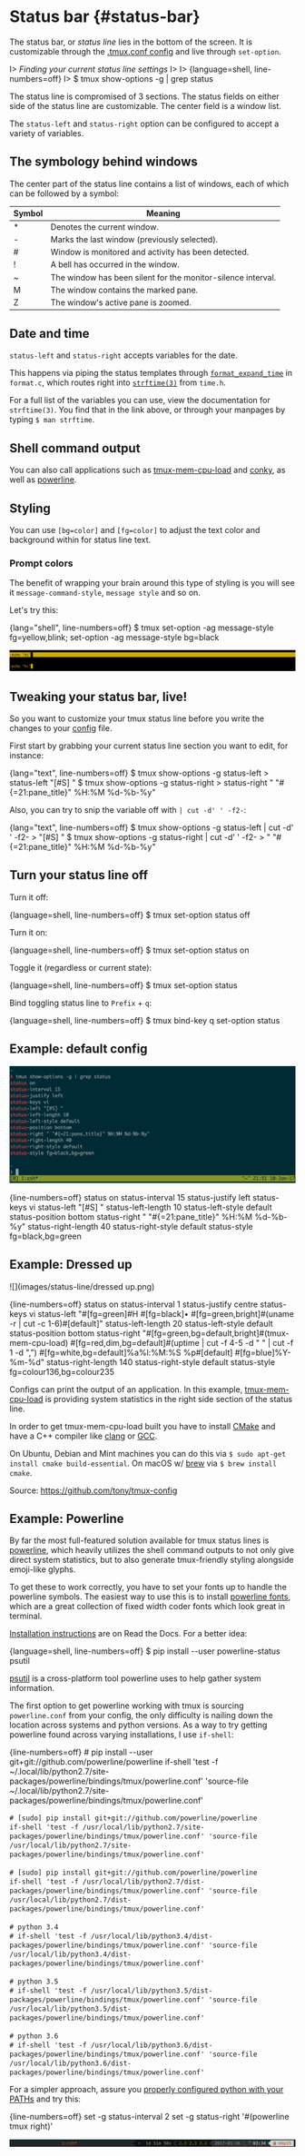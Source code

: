 # Status bar {#status-bar}

The status bar, or *status line* lies in the bottom of the screen. It is
customizable through the [.tmux.conf config](#config) and live through
`set-option`.

I> *Finding your current status line settings* 
I>
I> {language=shell, line-numbers=off}
I>     $ tmux show-options -g | grep status

The status line is compromised of 3 sections. The status fields on either side
of the status line are customizable. The center field is a window list.

The `status-left` and `status-right` option can be configured to accept a
variety of variables.

## The symbology behind windows

The center part of the status line contains a list of windows, each of which can
be followed by a symbol:

| Symbol | Meaning                                                      |
|--------|--------------------------------------------------------------|
| *      | Denotes the current window.                                  |
| -      | Marks the last window (previously selected).                 |
| #      | Window is monitored and activity has been detected.          |
| !      | A bell has occurred in the window.                           |
| ~      | The window has been silent for the monitor-silence interval. |
| M      | The window contains the marked pane.                         |
| Z      | The window's active pane is zoomed.                          |

## Date and time

`status-left` and `status-right` accepts variables for the date. 

This happens via piping the status templates through [`format_expand_time`](https://github.com/tmux/tmux/blob/2.3/format.c#L868)
in `format.c`, which routes right into [`strftime(3)`](http://pubs.opengroup.org/onlinepubs/9699919799/functions/strftime.html)
from `time.h`.

For a full list of the variables you can use, view the documentation for
`strftime(3)`. You find that in the link above, or through your manpages by
typing `$ man strftime`.

## Shell command output

You can also call applications such as [tmux-mem-cpu-load](https://github.com/thewtex/tmux-mem-cpu-load)
and [conky](https://github.com/brndnmtthws/conky), as well as
[powerline](#powerline).

## Styling

You can use `[bg=color]` and `[fg=color]` to adjust the text color and
background within for status line text. 

### Prompt colors

The benefit of wrapping your brain around this type of styling is you will see
it `message-command-style`, `message style` and so on.

Let's try this:

{lang="shell", line-numbers=off}
    $ tmux set-option -ag message-style fg=yellow,blink\; set-option -ag message-style bg=black

![Top: default scheme for prompt. Bottom: newly-styled.](images/09-status-bar/prompt.png)

## Tweaking your status bar, live!

So you want to customize your tmux status line before you write the changes to
your [config](#config) file.

First start by grabbing your current status line section you want to edit, for
instance:

{lang="text", line-numbers=off}
    $ tmux show-options -g status-left
    > status-left "[#S] "
    $ tmux show-options -g status-right
    > status-right " "#{=21:pane_title}" %H:%M %d-%b-%y"

Also, you can try to snip the variable off with `| cut -d' ' -f2-`:

{lang="text", line-numbers=off}
    $ tmux show-options -g status-left | cut -d' ' -f2-
    > "[#S] "
    $ tmux show-options -g status-right | cut -d' ' -f2-
    > " "#{=21:pane_title}" %H:%M %d-%b-%y"

## Turn your status line off

Turn it off:

{language=shell, line-numbers=off}
    $ tmux set-option status off

Turn it on:

{language=shell, line-numbers=off}
    $ tmux set-option status on

Toggle it (regardless or current state):

{language=shell, line-numbers=off}
    $ tmux set-option status

Bind toggling status line to `Prefix` + `q`:

{language=shell, line-numbers=off}
    $ tmux bind-key q set-option status

## Example: default config

![](images/status-line/default.png)

{line-numbers=off}
    status on
    status-interval 15
    status-justify left
    status-keys vi
    status-left "[#S] "
    status-left-length 10
    status-left-style default
    status-position bottom
    status-right " "#{=21:pane_title}" %H:%M %d-%b-%y"
    status-right-length 40
    status-right-style default
    status-style fg=black,bg=green

## Example: Dressed up

![](images/status-line/dressed up.png)

{line-numbers=off}
    status on
    status-interval 1
    status-justify centre
    status-keys vi
    status-left "#[fg=green]#H #[fg=black]• #[fg=green,bright]#(uname -r | cut -c 1-6)#[default]"
    status-left-length 20
    status-left-style default
    status-position bottom
    status-right "#[fg=green,bg=default,bright]#(tmux-mem-cpu-load) #[fg=red,dim,bg=default]#(uptime | cut -f 4-5 -d " " | cut -f 1 -d ",") #[fg=white,bg=default]%a%l:%M:%S %p#[default] #[fg=blue]%Y-%m-%d"
    status-right-length 140
    status-right-style default
    status-style fg=colour136,bg=colour235

Configs can print the output of an application. In this example,
[tmux-mem-cpu-load](https://github.com/thewtex/tmux-mem-cpu-load) is providing
system statistics in the right side section of the status line.

In order to get tmux-mem-cpu-load built you have to install
[CMake](https://cmake.org/) and have a C++ compiler like
[clang](http://clang.llvm.org/) or [GCC](https://gcc.gnu.org/).

On Ubuntu, Debian and Mint machines you can do this via `$ sudo apt-get install
cmake build-essential`. On macOS w/ [brew](http://brew.sh/) via `$ brew install
cmake`.

Source: <https://github.com/tony/tmux-config>

## Example: Powerline

By far the most full-featured solution available for tmux status lines is
[powerline](https://github.com/powerline/powerline/), which heavily utilizes the
shell command outputs to not only give direct system statistics, but to also
generate tmux-friendly styling alongside emoji-like glyphs.

To get these to work correctly, you have to set your fonts up to handle the
powerline symbols. The easiest way to use this is to install [powerline fonts](https://github.com/powerline/fonts),
which are a great collection of fixed width coder fonts which look great in
terminal.

[Installation instructions](https://powerline.readthedocs.io/en/latest/installation.html)
are on Read the Docs. For a better idea:

{language=shell, line-numbers=off}
    $ pip install --user powerline-status psutil

[psutil](https://github.com/giampaolo/psutil) is a cross-platform tool powerline
uses to help gather system information.

The first option to get powerline working with tmux is sourcing `powerline.conf`
from your config, the only difficulty is nailing down the location across
systems and python versions. As a way to try getting powerline found across
varying installations, I use `if-shell`:

{line-numbers=off}
    # pip install --user git+git://github.com/powerline/powerline
    if-shell 'test -f ~/.local/lib/python2.7/site-packages/powerline/bindings/tmux/powerline.conf' 'source-file ~/.local/lib/python2.7/site-packages/powerline/bindings/tmux/powerline.conf'

    # [sudo] pip install git+git://github.com/powerline/powerline
    if-shell 'test -f /usr/local/lib/python2.7/site-packages/powerline/bindings/tmux/powerline.conf' 'source-file /usr/local/lib/python2.7/site-packages/powerline/bindings/tmux/powerline.conf'

    # [sudo] pip install git+git://github.com/powerline/powerline
    if-shell 'test -f /usr/local/lib/python2.7/dist-packages/powerline/bindings/tmux/powerline.conf' 'source-file /usr/local/lib/python2.7/dist-packages/powerline/bindings/tmux/powerline.conf'

    # python 3.4
    # if-shell 'test -f /usr/local/lib/python3.4/dist-packages/powerline/bindings/tmux/powerline.conf' 'source-file /usr/local/lib/python3.4/dist-packages/powerline/bindings/tmux/powerline.conf'

    # python 3.5
    # if-shell 'test -f /usr/local/lib/python3.5/dist-packages/powerline/bindings/tmux/powerline.conf' 'source-file /usr/local/lib/python3.5/dist-packages/powerline/bindings/tmux/powerline.conf'

    # python 3.6
    # if-shell 'test -f /usr/local/lib/python3.6/dist-packages/powerline/bindings/tmux/powerline.conf' 'source-file /usr/local/lib/python3.6/dist-packages/powerline/bindings/tmux/powerline.conf'

For a simpler approach, assure you [properly configured python with your PATHs](#troubleshoot-site-paths) and try this:

{line-numbers=off}
    set -g status-interval 2
    set -g status-right '#(powerline tmux right)'

![Powerline requires a specialized font](images/09-status-bar/powerline.png)
